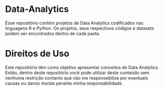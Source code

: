 # Data-Analytics
Esse repositório contém projetos de Data Analytics codificados nas linguagens R e Python. Os projetos, seus respectivos códigos e datasets podem ser encontrados dentro de cada pasta.

# Direitos de Uso
Este repositório têm como objetivo apresentar conceitos de Data Analytics. Então, dentro deste repositório você pode utilizar deste conteúdo sem nenhuma restrição contanto que não me responsebilize por eventuais causas ou danos morais perante minha responsabilidade.	

